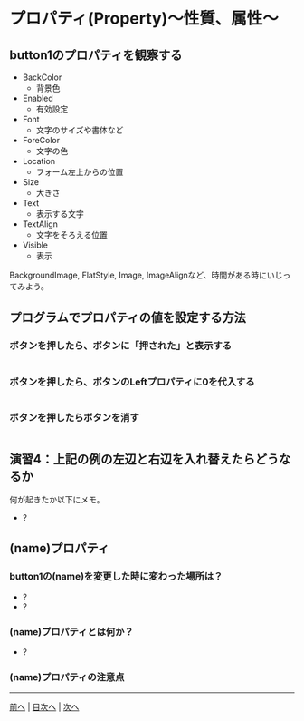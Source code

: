 # プロパティ(Property)～性質、属性～

## button1のプロパティを観察する

- BackColor
  - 背景色
- Enabled
  - 有効設定
- Font
  - 文字のサイズや書体など
- ForeColor
  - 文字の色
- Location
  - フォーム左上からの位置
- Size
  - 大きさ
- Text
  - 表示する文字
- TextAlign
  - 文字をそろえる位置
- Visible
  - 表示

BackgroundImage, FlatStyle, Image, ImageAlignなど、時間がある時にいじってみよう。

## プログラムでプロパティの値を設定する方法
### ボタンを押したら、ボタンに「押された」と表示する

```cs

```

### ボタンを押したら、ボタンのLeftプロパティに0を代入する

```cs

```

### ボタンを押したらボタンを消す

```cs

```

## 演習4：上記の例の左辺と右辺を入れ替えたらどうなるか
何が起きたか以下にメモ。

- ?

## (name)プロパティ
### button1の(name)を変更した時に変わった場所は？

- ?
- ?

### (name)プロパティとは何か？

- ?

### (name)プロパティの注意点


---

[前へ](03.md) | [目次へ](README.md#%E7%9B%AE%E6%AC%A1) | [次へ](05.md)
